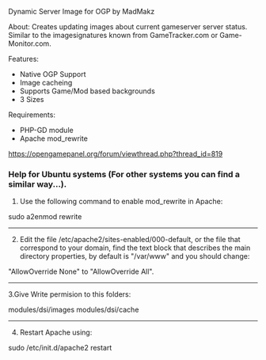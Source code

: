 Dynamic Server Image for OGP by MadMakz

About:
Creates updating images about current gameserver server status.
Similar to the imagesignatures known from GameTracker.com or Game-Monitor.com.

Features:
- Native OGP Support
- Image cacheing
- Supports Game/Mod based backgrounds
- 3 Sizes

Requirements:
- PHP-GD module
- Apache mod_rewrite

https://opengamepanel.org/forum/viewthread.php?thread_id=819


### Help for Ubuntu systems (For other systems you can find a similar way...).

1. Use the following command to enable mod_rewrite in Apache:

sudo a2enmod rewrite


--------------------
2. Edit the file /etc/apache2/sites-enabled/000-default,
or the file that correspond to your domain,
find the text block that describes the main directory properties,
by default is "/var/www" and you should change:

"AllowOverride None" to "AllowOverride All".



--------------------
3.Give Write permision to this folders:

modules/dsi/images
modules/dsi/cache


--------------------
4. Restart Apache using:

sudo /etc/init.d/apache2 restart

